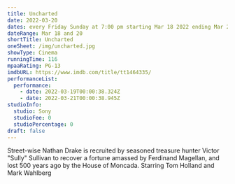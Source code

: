 ```yaml
---
title: Uncharted
date: 2022-03-20
dates: every Friday Sunday at 7:00 pm starting Mar 18 2022 ending Mar 20 2022
dateRange: Mar 18 and 20
shortTitle: Uncharted
oneSheet: /img/uncharted.jpg
showType: Cinema
runningTime: 116
mpaaRating: PG-13
imdbURL: https://www.imdb.com/title/tt1464335/
performanceList:
  performance:
    - date: 2022-03-19T00:00:38.324Z
    - date: 2022-03-21T00:00:38.945Z
studioInfo:
  studio: Sony
  studioFee: 0
  studioPercentage: 0
draft: false
---
```

Street-wise Nathan Drake is recruited by seasoned treasure hunter Victor "Sully" Sullivan to recover a fortune amassed by Ferdinand Magellan, and lost 500 years ago by the House of Moncada. Starring Tom Holland and Mark Wahlberg